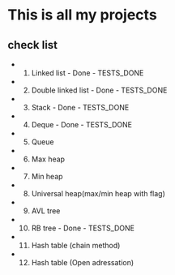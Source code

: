 # This is all my projects

## check list

- 1)  Linked list - Done - TESTS_DONE
- 2)  Double linked list - Done - TESTS_DONE
- 3)  Stack - Done - TESTS_DONE
- 4)  Deque - Done - TESTS_DONE
- 5)  Queue
- 6)  Max heap
- 7)  Min heap
- 8)  Universal heap(max/min heap with flag)
- 9)  AVL tree
- 10) RB tree - Done - TESTS_DONE
- 11) Hash table (chain method)
- 12) Hash table (Open adressation)
